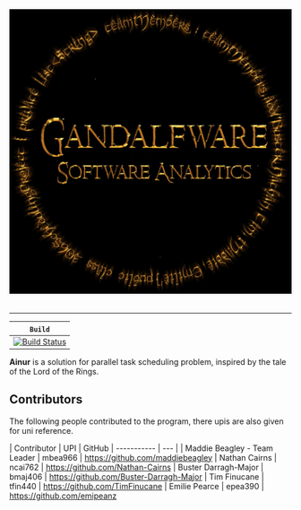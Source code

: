 <div align="center">
  <img src="https://github.com/TimFinucane/Ainur/blob/master/docs/images/logo.jpg"><br><br>
</div>

-----------------


| **`Build`** |
|-----------------|
| [![Build Status](https://tim-finucane.com/jenkins/job/ainur/job/Ainur/job/master/badge/icon)](https://tim-finucane.com/jenkins/job/ainur/job/Ainur/job/master/) |

**Ainur** is a solution for parallel task scheduling problem, inspired by the tale of the Lord of the Rings.

## Contributors
The following people contributed to the program, there upis are also given for uni reference.

| Contributor | UPI | GitHub
| ----------- | --- |
| Maddie Beagley - Team Leader | mbea966 | https://github.com/maddiebeagley
| Nathan Cairns | ncai762 | https://github.com/Nathan-Cairns
| Buster Darragh-Major | bmaj406 | https://github.com/Buster-Darragh-Major
| Tim Finucane | tfin440 | https://github.com/TimFinucane
| Emilie Pearce | epea390 | https://github.com/emipeanz
